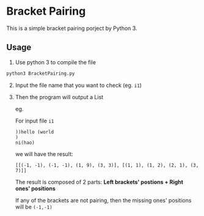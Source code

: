 # Bracket Pairing 

This is a simple bracket pairing porject by Python 3.

## Usage

1. Use python 3 to compile the file

```bash
python3 BracketPairing.py
```

2. Input the file name that you want to check (eg. ```i1```)

3. Then the program will output a List

   eg.

   For input file ```i1```

   ```
   ))hello (world
   )
   ni(hao)
   ```

   we will have the result:

   ```
   [[(-1, -1), (-1, -1), (1, 9), (3, 3)], [(1, 1), (1, 2), (2, 1), (3, 7)]]
   ```

   The result is composed of 2 parts: **Left brackets' postions + Right ones' positions**

   If any of the brackets are not pairing, then the missing ones' positions will be ```(-1,-1)```

